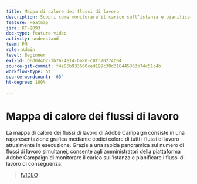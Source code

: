 ```yaml
---
title: Mappa di calore dei flussi di lavoro
description: Scopri come monitorare il carico sull’istanza e pianificare i flussi di lavoro di conseguenza.
feature: Heatmap
jira: KT-2093
doc-type: feature video
activity: understand
team: PM
role: Admin
level: Beginner
exl-id: b6d0d4b2-3b76-4e14-ba80-c0f370274b04
source-git-commit: f4e86b933660ced199c30d318445363b74c51c4b
workflow-type: ht
source-wordcount: '65'
ht-degree: 100%

---
```


# Mappa di calore dei flussi di lavoro

La mappa di calore dei flussi di lavoro di Adobe Campaign consiste in una rappresentazione grafica mediante codici colore di tutti i flussi di lavoro attualmente in esecuzione. Grazie a una rapida panoramica sul numero di flussi di lavoro simultanei, consente agli amministratori della piattaforma Adobe Campaign di monitorare il carico sull’istanza e pianificare i flussi di lavoro di conseguenza.

>[!VIDEO](https://video.tv.adobe.com/v/25558?quality=12&learn=on)
